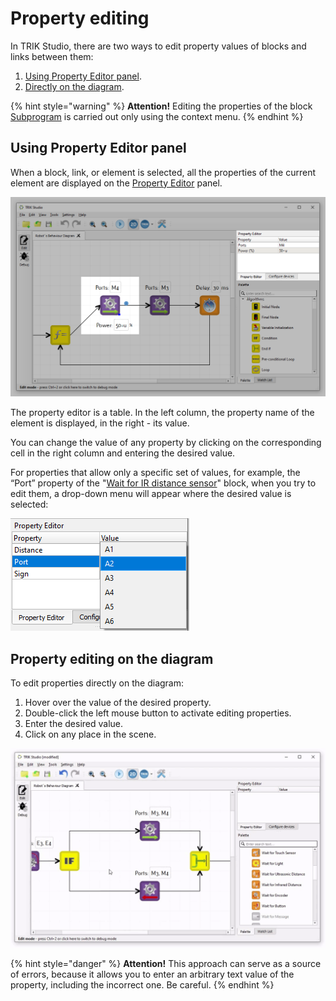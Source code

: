 # Property editing

In TRIK Studio, there are two ways to edit property values ​​of blocks and links between them:

1. [Using Property Editor panel](editing-element-properties.md#panel).
2. [Directly on the diagram](editing-element-properties.md#diagram).

{% hint style="warning" %}
**Attention!** Editing the properties of the block [Subprogram](blocks.md#subprogram) is carried out only using the context menu.
{% endhint %}

## Using Property Editor panel <a href="#panel" id="panel"></a>

When a block, link, or element is selected, all the properties of the current element are displayed on the [Property Editor](../interface/#panel-property-editor) panel.

![](<../../.gitbook/assets/26 1 En 3.png>)

The property editor is a table. In the left column, the property name of the element is displayed, in the right - its value.

You can change the value of any property by clicking on the corresponding cell in the right column and entering the desired value.

For properties that allow only a specific set of values, for example, the “Port” property of the "[Wait for IR distance sensor](../../trik/programming-visual/blocks.md#wait-for-infrared-distance)" block, when you try to edit them, a drop-down menu will appear where the desired value is selected:

![](<../../.gitbook/assets/26 2 En editing-properties 2.png>)

## Property editing on the diagram <a href="#diagram" id="diagram"></a>

To edit properties directly on the diagram:

1. Hover over the value of the desired property.
2. Double-click the left mouse button to activate editing properties.
3. Enter the desired value.
4. Click on any place in the scene.

![](<../../.gitbook/assets/26 3 En edit2 2.gif>)

{% hint style="danger" %}
**Attention!** This approach can serve as a source of errors, because it allows you to enter an arbitrary text value of the property, including the incorrect one. Be careful.
{% endhint %}
